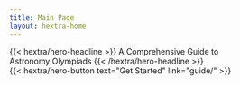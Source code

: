 ```yaml
---
title: Main Page
layout: hextra-home
---
```


<div class="hx:mt-6 hx:mb-6">
{{< hextra/hero-headline >}}
  A Comprehensive Guide to&nbsp;<br class="hx:sm:block hx:hidden" />Astronomy Olympiads
{{< /hextra/hero-headline >}}
</div>

<div class="hx:mb-6">
{{< hextra/hero-button text="Get Started" link="guide/" >}}
</div>
